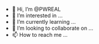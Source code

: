 - 👋 Hi, I’m @PWREAL
- 👀 I’m interested in ...
- 🌱 I’m currently learning ...
- 💞️ I’m looking to collaborate on ...
- 📫 How to reach me ...

<!---
PWREAL/PWREAL is a ✨ special ✨ repository because its `README.md` (this file) appears on your GitHub profile.
You can click the Preview link to take a look at your changes.
--->
